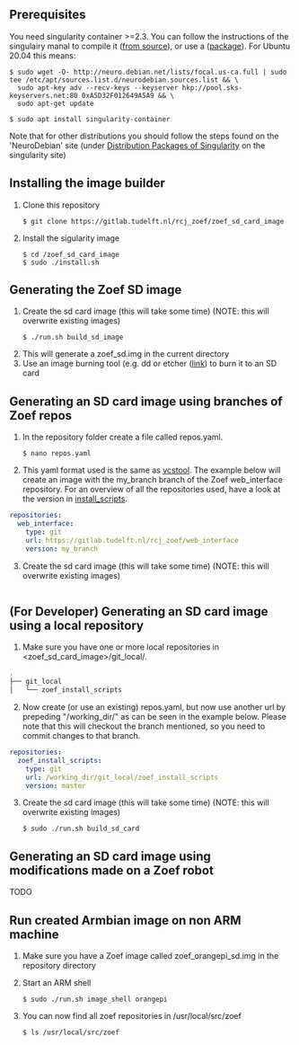 ## Prerequisites

You need singularity container >=2.3. You can follow the instructions of the singulairy manal to compile it ([from source](https://sylabs.io/guides/3.0/user-guide/installation.html)), or use a ([package](https://sylabs.io/guides/3.0/user-guide/installation.html#distribution-packages-of-singularity)). For Ubuntu 20.04 this means:

   ```
   $ sudo wget -O- http://neuro.debian.net/lists/focal.us-ca.full | sudo tee /etc/apt/sources.list.d/neurodebian.sources.list && \
     sudo apt-key adv --recv-keys --keyserver hkp://pool.sks-keyservers.net:80 0xA5D32F012649A5A9 && \
     sudo apt-get update

   $ sudo apt install singularity-container
   ```

Note that for other distributions you should follow the steps found on the 'NeuroDebian' site (under [Distribution Packages of Singularity](https://sylabs.io/guides/3.0/user-guide/installation.html#distribution-packages-of-singularity) on the singularity site)

## Installing the image builder

1. Clone this repository
   ```
   $ git clone https://gitlab.tudelft.nl/rcj_zoef/zoef_sd_card_image
   ```
2. Install the sigularity image
   ```
   $ cd /zoef_sd_card_image
   $ sudo ./install.sh
   ```

## Generating the Zoef SD image

1. Create the sd card image (this will take some time) (NOTE: this will overwrite existing images)
   ```
   $ ./run.sh build_sd_image
   ```
2. This will generate a zoef_sd.img in the current directory
3. Use an image burning tool (e.g. dd or etcher ([link](https://www.balena.io/etcher/)) to burn it to an SD card

## Generating an SD card image using branches of Zoef repos

1. In the repository folder create a file called repos.yaml.
   ```
   $ nano repos.yaml
   ```
2. This yaml format used is the same as [vcstool](https://github.com/dirk-thomas/vcstool). The example below will create an image with the my_branch branch of the Zoef web_interface repository. For an overview of all the repositories used, have a look at the version in [install_scripts](https://gitlab.tudelft.nl/rcj_zoef/zoef_install_scripts/blob/master/repos.yaml).
```yaml
repositories:
  web_interface:
    type: git
    url: https://gitlab.tudelft.nl/rcj_zoef/web_interface
    version: my_branch
```

3. Create the sd card image (this will take some time) (NOTE: this will overwrite existing images)
   ```   $ ./run.sh build_sd_image
   ```

## (For Developer) Generating an SD card image using a local repository

1. Make sure you have one or more local repositories in <zoef_sd_card_image>/git_local/.

```bash
.
├── git_local
│   └── zoef_install_scripts
```

2. Now create (or use an existing) repos.yaml, but now use another url by prepeding "/working_dir/" as can be seen in the example below. Please note that this will checkout the branch mentioned, so you need to commit changes to that branch.

```yaml
repositories:
  zoef_install_scripts:
    type: git
    url: /working_dir/git_local/zoef_install_scripts
    version: master
```

3. Create the sd card image (this will take some time) (NOTE: this will overwrite existing images)
   ```
   $ sudo ./run.sh build_sd_card
   ```

## Generating an SD card image using modifications made on a Zoef robot
TODO


## Run created Armbian image on non ARM machine
1. Make sure you have a Zoef image called zoef_orangepi_sd.img in the repository directory

2. Start an ARM shell
   ```
   $ sudo ./run.sh image_shell orangepi
   ```
3. You can now find all zoef repositories in /usr/local/src/zoef
   ```
   $ ls /usr/local/src/zoef
   ```
